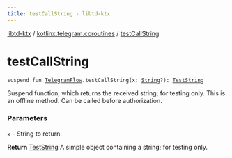 ```yaml
---
title: testCallString - libtd-ktx
---
```


[libtd-ktx](../index.html) / [kotlinx.telegram.coroutines](index.html) / [testCallString](./test-call-string.html)

# testCallString

`suspend fun `[`TelegramFlow`](../kotlinx.telegram.core/-telegram-flow/index.html)`.testCallString(x: `[`String`](https://kotlinlang.org/api/latest/jvm/stdlib/kotlin/-string/index.html)`?): `[`TestString`](https://tdlibx.github.io/td/docs/org/drinkless/td/libcore/telegram/TdApi/TestString.html)

Suspend function, which returns the received string; for testing only. This is an offline method.
Can be called before authorization.

### Parameters

`x` - String to return.

**Return**
[TestString](https://tdlibx.github.io/td/docs/org/drinkless/td/libcore/telegram/TdApi/TestString.html) A simple object containing a string; for testing only.

